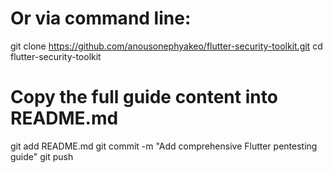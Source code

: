 # Or via command line:
git clone https://github.com/anousonephyakeo/flutter-security-toolkit.git
cd flutter-security-toolkit
# Copy the full guide content into README.md
git add README.md
git commit -m "Add comprehensive Flutter pentesting guide"
git push
